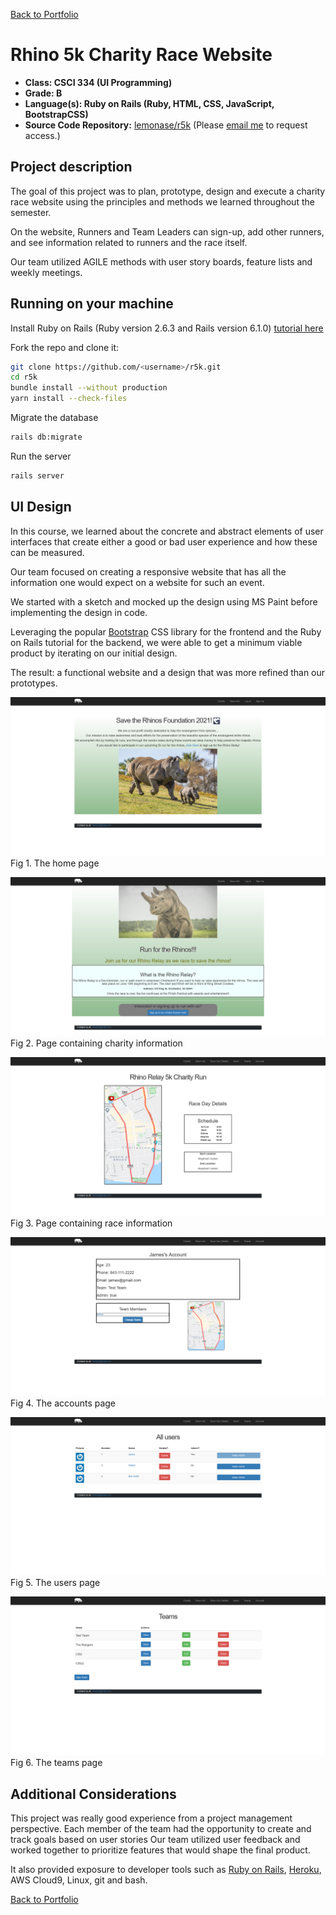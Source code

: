 [Back to Portfolio](./)

# Rhino 5k Charity Race Website

- **Class: CSCI 334 (UI Programming)**
- **Grade: B**
- **Language(s): Ruby on Rails (Ruby, HTML, CSS, JavaScript, BootstrapCSS)**
- **Source Code Repository:** [lemonase/r5k](https://github.com/lemonase/r5k)
  (Please [email me](mailto:jmdixon1@csustudent.net?subject=GitHub%20Access) to request access.)

## Project description

The goal of this project was to plan, prototype, design and execute a charity race website using the principles and
methods we learned throughout the semester.

On the website, Runners and Team Leaders can sign-up, add other runners, and see information related to runners and the race itself.

Our team utilized AGILE methods with user story boards, feature lists and weekly meetings.

## Running on your machine

Install Ruby on Rails (Ruby version 2.6.3 and Rails version 6.1.0) [tutorial here](https://gorails.com/setup/ubuntu/20.04)

Fork the repo and clone it:

```bash
git clone https://github.com/<username>/r5k.git
cd r5k
bundle install --without production
yarn install --check-files
```

Migrate the database

```bash
rails db:migrate
```

Run the server

```bash
rails server
```

## UI Design

In this course, we learned about the concrete and abstract elements of user interfaces
that create either a good or bad user experience and how these can be measured.

Our team focused on creating a responsive website that has all the information
one would expect on a website for such an event.

We started with a sketch and mocked up the design using MS Paint before implementing the design in code.

Leveraging the popular [Bootstrap](https://getbootstrap.com/) CSS library for the frontend and the Ruby on Rails tutorial for the backend, we
were able to get a minimum viable product by iterating on our initial design.

The result: a functional website and a design that was more refined than our prototypes.

![screenshot](images/project1/home-page.png)
Fig 1. The home page

![screenshot](images/project1/charity-page.png)
Fig 2. Page containing charity information

![screenshot](images/project1/race-page.png)
Fig 3. Page containing race information

![screenshot](images/project1/account-page.png)
Fig 4. The accounts page

![screenshot](images/project1/users-page.png)
Fig 5. The users page

![screenshot](images/project1/teams-page.png)
Fig 6. The teams page

## Additional Considerations

This project was really good experience from a project management perspective.
Each member of the team had the opportunity to create and track goals based on user stories
Our team utilized user feedback and worked together to prioritize features that would shape the final product.

It also provided exposure to developer tools such as [Ruby on Rails](https://rubyonrails.org/),
[Heroku](https://www.heroku.com/), AWS Cloud9, Linux, git and bash.

[Back to Portfolio](./)
